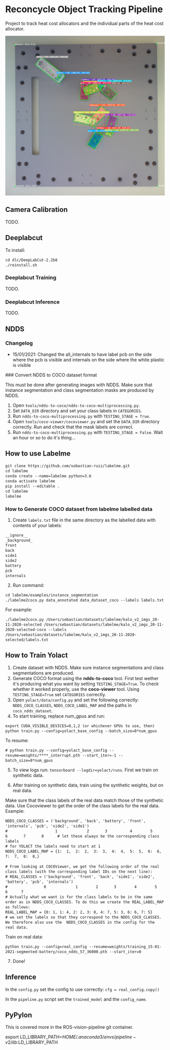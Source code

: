 # Reconcycle Object Tracking Pipeline

Project to track heat cost allocators and the individual parts of the heat cost allocator.

![Object Tracking](./readme_image.png)

## Camera Calibration

TODO.

## Deeplabcut 

To install:
```
cd dlc/DeepLabCut-2.2b8
./reinstall.sh
```

### Deeplabcut Training

TODO.

### Deeplabcut Inference

TODO.


## NDDS

### Changelog

- 15/01/2021: Changed the all_internals to have label pcb on the side where the pcb is visible and internals on the side where the white plastic is visible

### Convert NDDS to COCO dataset format

This must be done after generating images with NDDS. Make sure that instance segmentation and class segmentation masks are produced by NDDS.

1. Open `tools/ndds-to-coco/ndds-to-coco-multiprocessing.py`.
2. Set `DATA_DIR` directory and set your class labels in `CATEGORIES`.
3. Run  `ndds-to-coco-multiprocessing.py` with `TESTING_STAGE = True`.
4. Open `tools/coco-viewer/cocoviewer.py` and set the `DATA_DIR` directory correctly. Run and check that the mask labels are correct.
5. Run  `ndds-to-coco-multiprocessing.py` with `TESTING_STAGE = False`. Wait an hour or so to do it's thing...


## How to use Labelme

```
git clone https://github.com/sebastian-ruiz/labelme.git
cd labelme
conda create --name=labelme python=3.6
conda activate labelme
pip install --editable .
cd labelme
labelme
```

### How to Generate COCO dataset from labelme labelled data

1. Create `labels.txt` file in the same directory as the labelled data with contents of your labels:
```
__ignore__
_background_
front
back
side1
side2
battery
pcb
internals
```
2. Run command:
```
cd labelme/examples/instance_segmentation
./labelme2coco.py data_annotated data_dataset_coco --labels labels.txt
```
For example:
```
./labelme2coco.py /Users/sebastian/datasets/labelme/kalo_v2_imgs_20-11-2020-selected /Users/sebastian/datasets/labelme/kalo_v2_imgs_20-11-2020-selected-coco --labels /Users/sebastian/datasets/labelme/kalo_v2_imgs_20-11-2020-selected/labels.txt
```


## How to Train Yolact

1. Create dataset with NDDS. Make sure instance segmentations and class segmentations are produced.
2. Generate COCO format using the **ndds-to-coco** tool. First test wether it's producing what you want by setting `TESTING_STAGE=True`.
To check whether it worked properly, use the **coco-viewer** tool. Using `TESTING_STAGE=True` set `CATEGORIES` correctly.
3. Open `yolact/data/config.py` and set the following correctly: `NDDS_COCO_CLASSES`, `NDDS_COCO_LABEL_MAP` and the paths in `coco_ndds_dataset`.
4. To start training, replace num_gpus and run:
```
export CUDA_VISIBLE_DEVICES=0,1,2 (or whichever GPUs to use, then)
python train.py --config=yolact_base_config --batch_size=8*num_gpus
```
To resume:
```
# python train.py --config=yolact_base_config --resume=weights/****_interrupt.pth --start_iter=-1 --batch_size=8*num_gpus
```
5. To view logs run: `tensorboard --logdir=yolact/runs`.
First we train on synthetic data.

6. After training on synthetic data, train using the synthetic weights, but on real data.

Make sure that the class labels of the real data match those of the synthetic data. Use Cocoviewer to get the order of the class labels for the real data. 
Example:
```
NDDS_COCO_CLASSES = ('background', 'back', 'battery', 'front', 'internals', 'pcb', 'side2', 'side1')
#                     1             2       3          4        5            6       7       8      # let these always be the corresponding class labels
# for YOLACT the labels need to start at 1
NDDS_COCO_LABEL_MAP = {1:  1,  2:  2,  3:  3,  4:  4,  5:  5,  6:  6,  7:  7,  8:  8,}

# From looking at COCOViewer, we get the following order of the real class labels (with the corresponding label IDs on the next line):
# REAL_CLASSES = ('background', 'front', 'back', 'side1', 'side2', 'battery', 'pcb', 'internals') 
#                0             1        2       3        4        5          6      7
# Actually what we want is for the class labels to be in the same order as in NDDS_COCO_CLASSES. To do this we create the REAL_LABEL_MAP as follows:
REAL_LABEL_MAP = {0: 1, 1: 4, 2: 2, 3: 8, 4: 7, 5: 3, 6: 6, 7: 5}
# we set the labels so that they correspond to the NDDS_COCO_CLASSES. We therefore also use the  NDDS_COCO_CLASSES in the config for the real data.
```

Train on real data:
```
python train.py --config=real_config --resume=weights/training_15-01-2021-segmented-battery/coco_ndds_57_36000.pth --start_iter=0
```

7. Done!

## Inference

In the `config.py` set the config to use correctly: `cfg = real_config.copy()`

In the `pipeline.py` script set the `trained_model` and the `config_name`.

## PyPylon

This is covered more in the ROS-vision-pipeline git container.

export LD_LIBRARY_PATH=$HOME/.anaconda3/envs/pipeline-v2/lib:$LD_LIBRARY_PATH